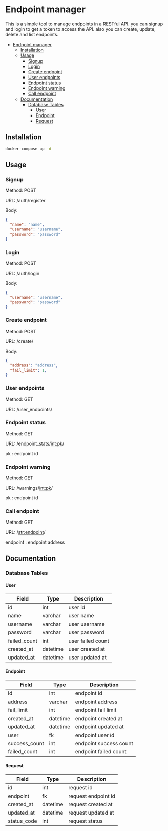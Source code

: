 # Endpoint manager

This is a simple tool to manage endpoints in a RESTful API.
you can signup and login to get a token to access the API.
also you can create, update, delete and list endpoints.

- [Endpoint manager](#endpoint-manager)
  - [Installation](#installation)
  - [Usage](#usage)
    - [Signup](#signup)
    - [Login](#login)
    - [Create endpoint](#create-endpoint)
    - [User endpoints](#user-endpoints)
    - [Endpoint status](#endpoint-status)
    - [Endpoint warning](#endpoint-warning)
    - [Call endpoint](#call-endpoint)
  - [Documentation](#documentation)
    - [Database Tables](#database-tables)
      - [User](#user)
      - [Endpoint](#endpoint)
      - [Request](#request)

## Installation

```bash
docker-compose up -d
```

## Usage

### Signup

Method: POST

URL: /auth/register

Body:

```json
{
  "name": "name",
  "username": "username",
  "password": "password"
}
```

### Login

Method: POST

URL: /auth/login

Body:

```json
{
  "username": "username",
  "password": "password"
}
```

### Create endpoint

Method: POST

URL: /create/

Body:

```json
{
  "address": "address",
  "fail_limit": 1,
}
```

### User endpoints

Method: GET

URL: /user_endpoints/

### Endpoint status

Method: GET

URL: /endpoint_stats/<int:pk>/

pk : endpoint id


### Endpoint warning

Method: GET

URL: /warnings/<int:pk>/

pk : endpoint id

### Call endpoint

Method: GET

URL: /<str:endpoint>/

endpoint : endpoint address

## Documentation

### Database Tables

#### User

| Field | Type | Description |
| --- | --- | --- |
| id | int | user id |
| name | varchar | user name |
| username | varchar | user username |
| password | varchar | user password |
| failed_count | int | user failed count |
| created_at | datetime | user created at |
| updated_at | datetime | user updated at |

#### Endpoint

| Field | Type | Description |
| --- | --- | --- |
| id | int | endpoint id |
| address | varchar | endpoint address |
| fail_limit | int | endpoint fail limit |
| created_at | datetime | endpoint created at |
| updated_at | datetime | endpoint updated at |
| user | fk | endpoint user id |
| success_count | int | endpoint success count |
| failed_count | int | endpoint failed count |

#### Request

| Field | Type | Description |
| --- | --- | --- |
| id | int | request id |
| endpoint | fk | request endpoint id |
| created_at | datetime | request created at |
| updated_at | datetime | request updated at |
| status_code | int | request status |







